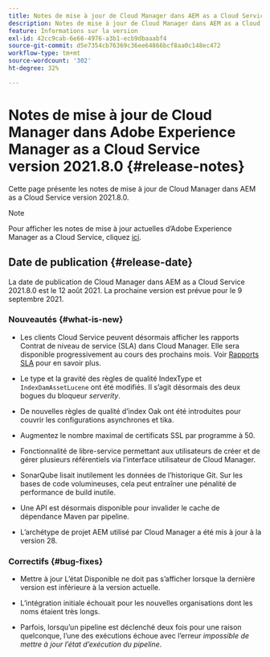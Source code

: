 ```yaml
---
title: Notes de mise à jour de Cloud Manager dans AEM as a Cloud Service version 2021.8.0
description: Notes de mise à jour de Cloud Manager dans AEM as a Cloud Service version 2021.8.0
feature: Informations sur la version
exl-id: 42cc9cab-6e66-4976-a3b1-ecb9dbaaabf4
source-git-commit: d5e7354cb76369c36ee64866bcf8aa0c148ec472
workflow-type: tm+mt
source-wordcount: '302'
ht-degree: 32%

---
```


# Notes de mise à jour de Cloud Manager dans Adobe Experience Manager as a Cloud Service version 2021.8.0 {#release-notes}

Cette page présente les notes de mise à jour de Cloud Manager dans AEM as a Cloud Service version 2021.8.0.

>[!NOTE]
>Pour afficher les notes de mise à jour actuelles d’Adobe Experience Manager as a Cloud Service, cliquez [ici](https://experienceleague.adobe.com/docs/experience-manager-cloud-service/release-notes/release-notes/release-notes-current.html?lang=fr).

## Date de publication {#release-date}

La date de publication de Cloud Manager dans AEM as a Cloud Service 2021.8.0 est le 12 août 2021.
La prochaine version est prévue pour le 9 septembre 2021.

### Nouveautés {#what-is-new}

* Les clients Cloud Service peuvent désormais afficher les rapports Contrat de niveau de service (SLA) dans Cloud Manager. Elle sera disponible progressivement au cours des prochains mois.
Voir [Rapports SLA](https://experienceleague.adobe.com/docs/experience-manager-cloud-service/implementing/using-cloud-manager/sla-reporting.html) pour en savoir plus.

* Le type et la gravité des règles de qualité IndexType et `IndexDamAssetLucene` ont été modifiés. Il s’agit désormais des deux bogues du bloqueur *serverity*.

* De nouvelles règles de qualité d’index Oak ont été introduites pour couvrir les configurations asynchrones et tika.

* Augmentez le nombre maximal de certificats SSL par programme à 50.

* Fonctionnalité de libre-service permettant aux utilisateurs de créer et de gérer plusieurs référentiels via l’interface utilisateur de Cloud Manager.

* SonarQube lisait inutilement les données de l’historique Git. Sur les bases de code volumineuses, cela peut entraîner une pénalité de performance de build inutile.

* Une API est désormais disponible pour invalider le cache de dépendance Maven par pipeline.

* L’archétype de projet AEM utilisé par Cloud Manager a été mis à jour à la version 28.

### Correctifs {#bug-fixes}

* Mettre à jour L’état Disponible ne doit pas s’afficher lorsque la dernière version est inférieure à la version actuelle.

* L’intégration initiale échouait pour les nouvelles organisations dont les noms étaient très longs.

* Parfois, lorsqu’un pipeline est déclenché deux fois pour une raison quelconque, l’une des exécutions échoue avec l’erreur *impossible de mettre à jour l’état d’exécution du pipeline*.


